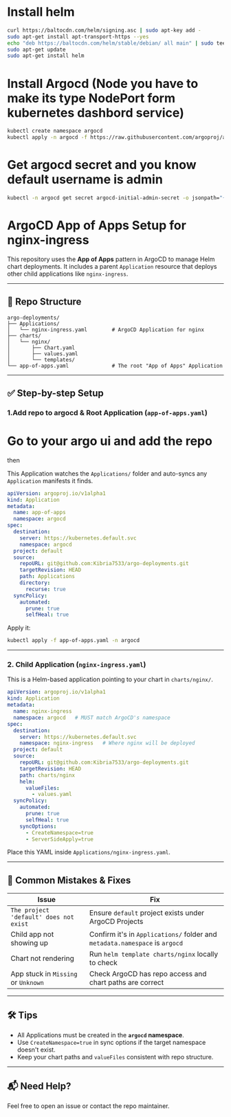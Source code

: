 # Install helm
```sh
curl https://baltocdn.com/helm/signing.asc | sudo apt-key add -
sudo apt-get install apt-transport-https --yes
echo "deb https://baltocdn.com/helm/stable/debian/ all main" | sudo tee /etc/apt/sources.list.d/helm-stable-debian.list
sudo apt-get update
sudo apt-get install helm
```
# Install Argocd (Node you have to make its type NodePort form kubernetes dashbord service)
```sh
kubectl create namespace argocd
kubectl apply -n argocd -f https://raw.githubusercontent.com/argoproj/argo-cd/stable/manifests/install.yaml
```
# Get argocd secret and you know default username is admin

```sh
kubectl -n argocd get secret argocd-initial-admin-secret -o jsonpath="{.data.password}" | base64 -d; echo
```


# ArgoCD App of Apps Setup for nginx-ingress

This repository uses the **App of Apps** pattern in ArgoCD to manage Helm chart deployments. It includes a parent `Application` resource that deploys other child applications like `nginx-ingress`.

---

## 📁 Repo Structure

```
argo-deployments/
├── Applications/
│   └── nginx-ingress.yaml        # ArgoCD Application for nginx
├── charts/
│   └── nginx/
│       ├── Chart.yaml
│       ├── values.yaml
│       └── templates/
└── app-of-apps.yaml              # The root "App of Apps" Application
```

---

## ✅ Step-by-step Setup

### 1.Add repo to argocd & Root Application (`app-of-apps.yaml`)

# Go to your argo ui and add the repo

then 

This Application watches the `Applications/` folder and auto-syncs any `Application` manifests it finds.

```yaml
apiVersion: argoproj.io/v1alpha1
kind: Application
metadata:
  name: app-of-apps
  namespace: argocd
spec:
  destination:
    server: https://kubernetes.default.svc
    namespace: argocd
  project: default
  source:
    repoURL: git@github.com:Kibria7533/argo-deployments.git
    targetRevision: HEAD
    path: Applications
    directory:
      recurse: true
  syncPolicy:
    automated:
      prune: true
      selfHeal: true
```

Apply it:
```bash
kubectl apply -f app-of-apps.yaml -n argocd
```

---

### 2. Child Application (`nginx-ingress.yaml`)

This is a Helm-based application pointing to your chart in `charts/nginx/`.

```yaml
apiVersion: argoproj.io/v1alpha1
kind: Application
metadata:
  name: nginx-ingress
  namespace: argocd   # MUST match ArgoCD's namespace
spec:
  destination:
    server: https://kubernetes.default.svc
    namespace: nginx-ingress   # Where nginx will be deployed
  project: default
  source:
    repoURL: git@github.com:Kibria7533/argo-deployments.git
    targetRevision: HEAD
    path: charts/nginx
    helm:
      valueFiles:
        - values.yaml
  syncPolicy:
    automated:
      prune: true
      selfHeal: true
    syncOptions:
      - CreateNamespace=true
      - ServerSideApply=true
```

Place this YAML inside `Applications/nginx-ingress.yaml`.

---

## 🚨 Common Mistakes & Fixes

| Issue | Fix |
|------|-----|
| `The project 'default' does not exist` | Ensure `default` project exists under ArgoCD Projects |
| Child app not showing up | Confirm it's in `Applications/` folder and `metadata.namespace` is `argocd` |
| Chart not rendering | Run `helm template charts/nginx` locally to check |
| App stuck in `Missing` or `Unknown` | Check ArgoCD has repo access and chart paths are correct |

---

## 🛠 Tips

- All Applications must be created in the **`argocd` namespace**.
- Use `CreateNamespace=true` in sync options if the target namespace doesn't exist.
- Keep your chart paths and `valueFiles` consistent with repo structure.

---

## 📬 Need Help?

Feel free to open an issue or contact the repo maintainer.